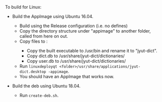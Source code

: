 To build for Linux:

- Build the AppImage using Ubuntu 16.04.
	- Build using the Release configuration (i.e. no defines)
	- Copy the directory structure under "appimage" to another folder, called <folder> from here on out.
	- Copy files to <folder>:
		- Copy the built executable to <folder>/usr/bin and rename it to "jyut-dict".
		- Copy dict.db to <folder>/usr/share/jyut-dict/dictionaries/
		- Copy user.db to <folder>/usr/share/jyut-dict/dictionaries/
	- Run `linuxdeployqt <folder>/usr/share/applications/jyut-dict.desktop -appimage`.
	- You should have an AppImage that works now.

- Build the deb using Ubuntu 18.04.
	- Run `create-deb.sh`.
